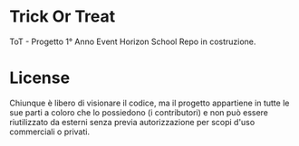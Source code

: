 # Trick Or Treat

ToT - Progetto 1° Anno Event Horizon School
Repo in costruzione.

# License

Chiunque è libero di visionare il codice, ma il progetto appartiene in tutte le sue parti a coloro che lo possiedono (i contributori) e non può essere riutilizzato da esterni senza previa autorizzazione per scopi d'uso commerciali o privati.
